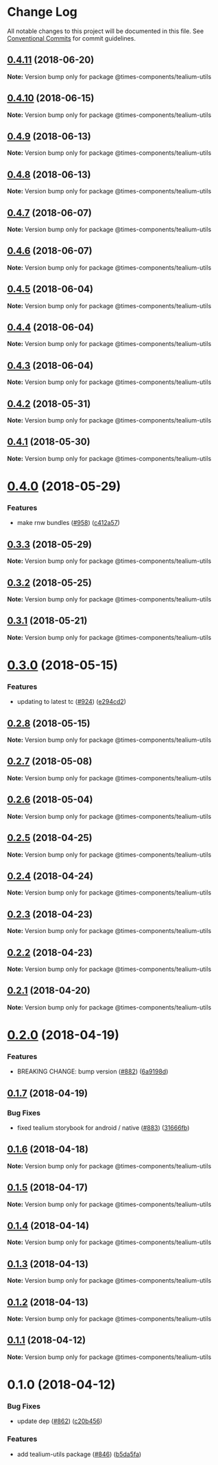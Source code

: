 # Change Log

All notable changes to this project will be documented in this file.
See [Conventional Commits](https://conventionalcommits.org) for commit guidelines.

<a name="0.4.11"></a>
## [0.4.11](https://github.com/newsuk/times-components/compare/@times-components/tealium-utils@0.4.10...@times-components/tealium-utils@0.4.11) (2018-06-20)




**Note:** Version bump only for package @times-components/tealium-utils

<a name="0.4.10"></a>
## [0.4.10](https://github.com/newsuk/times-components/compare/@times-components/tealium-utils@0.4.9...@times-components/tealium-utils@0.4.10) (2018-06-15)




**Note:** Version bump only for package @times-components/tealium-utils

<a name="0.4.9"></a>
## [0.4.9](https://github.com/newsuk/times-components/compare/@times-components/tealium-utils@0.4.8...@times-components/tealium-utils@0.4.9) (2018-06-13)




**Note:** Version bump only for package @times-components/tealium-utils

<a name="0.4.8"></a>
## [0.4.8](https://github.com/newsuk/times-components/compare/@times-components/tealium-utils@0.4.7...@times-components/tealium-utils@0.4.8) (2018-06-13)




**Note:** Version bump only for package @times-components/tealium-utils

<a name="0.4.7"></a>
## [0.4.7](https://github.com/newsuk/times-components/compare/@times-components/tealium-utils@0.4.6...@times-components/tealium-utils@0.4.7) (2018-06-07)




**Note:** Version bump only for package @times-components/tealium-utils

<a name="0.4.6"></a>
## [0.4.6](https://github.com/newsuk/times-components/compare/@times-components/tealium-utils@0.4.5...@times-components/tealium-utils@0.4.6) (2018-06-07)




**Note:** Version bump only for package @times-components/tealium-utils

<a name="0.4.5"></a>
## [0.4.5](https://github.com/newsuk/times-components/compare/@times-components/tealium-utils@0.4.4...@times-components/tealium-utils@0.4.5) (2018-06-04)




**Note:** Version bump only for package @times-components/tealium-utils

<a name="0.4.4"></a>
## [0.4.4](https://github.com/newsuk/times-components/compare/@times-components/tealium-utils@0.4.3...@times-components/tealium-utils@0.4.4) (2018-06-04)




**Note:** Version bump only for package @times-components/tealium-utils

<a name="0.4.3"></a>
## [0.4.3](https://github.com/newsuk/times-components/compare/@times-components/tealium-utils@0.4.2...@times-components/tealium-utils@0.4.3) (2018-06-04)




**Note:** Version bump only for package @times-components/tealium-utils

<a name="0.4.2"></a>
## [0.4.2](https://github.com/newsuk/times-components/compare/@times-components/tealium-utils@0.4.1...@times-components/tealium-utils@0.4.2) (2018-05-31)




**Note:** Version bump only for package @times-components/tealium-utils

<a name="0.4.1"></a>
## [0.4.1](https://github.com/newsuk/times-components/compare/@times-components/tealium-utils@0.4.0...@times-components/tealium-utils@0.4.1) (2018-05-30)




**Note:** Version bump only for package @times-components/tealium-utils

<a name="0.4.0"></a>
# [0.4.0](https://github.com/newsuk/times-components/compare/@times-components/tealium-utils@0.3.3...@times-components/tealium-utils@0.4.0) (2018-05-29)


### Features

* make rnw bundles ([#958](https://github.com/newsuk/times-components/issues/958)) ([c412a57](https://github.com/newsuk/times-components/commit/c412a57))




<a name="0.3.3"></a>
## [0.3.3](https://github.com/newsuk/times-components/compare/@times-components/tealium-utils@0.3.2...@times-components/tealium-utils@0.3.3) (2018-05-29)




**Note:** Version bump only for package @times-components/tealium-utils

<a name="0.3.2"></a>
## [0.3.2](https://github.com/newsuk/times-components/compare/@times-components/tealium-utils@0.3.1...@times-components/tealium-utils@0.3.2) (2018-05-25)




**Note:** Version bump only for package @times-components/tealium-utils

<a name="0.3.1"></a>
## [0.3.1](https://github.com/newsuk/times-components/compare/@times-components/tealium-utils@0.3.0...@times-components/tealium-utils@0.3.1) (2018-05-21)




**Note:** Version bump only for package @times-components/tealium-utils

<a name="0.3.0"></a>
# [0.3.0](https://github.com/newsuk/times-components/compare/@times-components/tealium-utils@0.2.8...@times-components/tealium-utils@0.3.0) (2018-05-15)


### Features

* updating to latest tc ([#924](https://github.com/newsuk/times-components/issues/924)) ([e294cd2](https://github.com/newsuk/times-components/commit/e294cd2))




<a name="0.2.8"></a>
## [0.2.8](https://github.com/newsuk/times-components/compare/@times-components/tealium-utils@0.2.7...@times-components/tealium-utils@0.2.8) (2018-05-15)




**Note:** Version bump only for package @times-components/tealium-utils

<a name="0.2.7"></a>
## [0.2.7](https://github.com/newsuk/times-components/compare/@times-components/tealium-utils@0.2.6...@times-components/tealium-utils@0.2.7) (2018-05-08)




**Note:** Version bump only for package @times-components/tealium-utils

<a name="0.2.6"></a>
## [0.2.6](https://github.com/newsuk/times-components/compare/@times-components/tealium-utils@0.2.5...@times-components/tealium-utils@0.2.6) (2018-05-04)




**Note:** Version bump only for package @times-components/tealium-utils

<a name="0.2.5"></a>
## [0.2.5](https://github.com/newsuk/times-components/compare/@times-components/tealium-utils@0.2.4...@times-components/tealium-utils@0.2.5) (2018-04-25)




**Note:** Version bump only for package @times-components/tealium-utils

<a name="0.2.4"></a>
## [0.2.4](https://github.com/newsuk/times-components/compare/@times-components/tealium-utils@0.2.3...@times-components/tealium-utils@0.2.4) (2018-04-24)




**Note:** Version bump only for package @times-components/tealium-utils

<a name="0.2.3"></a>
## [0.2.3](https://github.com/newsuk/times-components/compare/@times-components/tealium-utils@0.2.2...@times-components/tealium-utils@0.2.3) (2018-04-23)




**Note:** Version bump only for package @times-components/tealium-utils

<a name="0.2.2"></a>
## [0.2.2](https://github.com/newsuk/times-components/compare/@times-components/tealium-utils@0.2.1...@times-components/tealium-utils@0.2.2) (2018-04-23)




**Note:** Version bump only for package @times-components/tealium-utils

<a name="0.2.1"></a>
## [0.2.1](https://github.com/newsuk/times-components/compare/@times-components/tealium-utils@0.2.0...@times-components/tealium-utils@0.2.1) (2018-04-20)




**Note:** Version bump only for package @times-components/tealium-utils

<a name="0.2.0"></a>
# [0.2.0](https://github.com/newsuk/times-components/compare/@times-components/tealium-utils@0.1.7...@times-components/tealium-utils@0.2.0) (2018-04-19)


### Features

* BREAKING CHANGE: bump version ([#882](https://github.com/newsuk/times-components/issues/882)) ([6a9198d](https://github.com/newsuk/times-components/commit/6a9198d))




<a name="0.1.7"></a>
## [0.1.7](https://github.com/newsuk/times-components/compare/@times-components/tealium-utils@0.1.6...@times-components/tealium-utils@0.1.7) (2018-04-19)


### Bug Fixes

* fixed tealium storybook for android / native ([#883](https://github.com/newsuk/times-components/issues/883)) ([31666fb](https://github.com/newsuk/times-components/commit/31666fb))




<a name="0.1.6"></a>
## [0.1.6](https://github.com/newsuk/times-components/compare/@times-components/tealium-utils@0.1.5...@times-components/tealium-utils@0.1.6) (2018-04-18)




**Note:** Version bump only for package @times-components/tealium-utils

<a name="0.1.5"></a>
## [0.1.5](https://github.com/newsuk/times-components/compare/@times-components/tealium-utils@0.1.4...@times-components/tealium-utils@0.1.5) (2018-04-17)




**Note:** Version bump only for package @times-components/tealium-utils

<a name="0.1.4"></a>
## [0.1.4](https://github.com/newsuk/times-components/compare/@times-components/tealium-utils@0.1.3...@times-components/tealium-utils@0.1.4) (2018-04-14)




**Note:** Version bump only for package @times-components/tealium-utils

<a name="0.1.3"></a>
## [0.1.3](https://github.com/newsuk/times-components/compare/@times-components/tealium-utils@0.1.2...@times-components/tealium-utils@0.1.3) (2018-04-13)




**Note:** Version bump only for package @times-components/tealium-utils

<a name="0.1.2"></a>
## [0.1.2](https://github.com/newsuk/times-components/compare/@times-components/tealium-utils@0.1.1...@times-components/tealium-utils@0.1.2) (2018-04-13)




**Note:** Version bump only for package @times-components/tealium-utils

<a name="0.1.1"></a>
## [0.1.1](https://github.com/newsuk/times-components/compare/@times-components/tealium-utils@0.1.0...@times-components/tealium-utils@0.1.1) (2018-04-12)




**Note:** Version bump only for package @times-components/tealium-utils

<a name="0.1.0"></a>
# 0.1.0 (2018-04-12)


### Bug Fixes

* update dep ([#862](https://github.com/newsuk/times-components/issues/862)) ([c20b456](https://github.com/newsuk/times-components/commit/c20b456))


### Features

* add tealium-utils package ([#846](https://github.com/newsuk/times-components/issues/846)) ([b5da5fa](https://github.com/newsuk/times-components/commit/b5da5fa))
